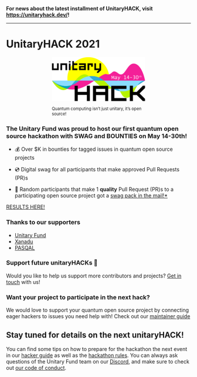 **For news about the latest installment of UnitaryHACK, visit https://unitaryhack.dev/!**

---

# UnitaryHACK 2021

<figure>
<img style="max-width: 60%;
        height: auto; margin: auto;
  display: block;" src="./assets/logo-date.png" alt="New York" />
<figcaption style="max-width: 60%;
        height: auto; margin: auto;
  display: block;font-size:.8em">
<br>Quantum computing isn’t just unitary, it’s open source!
</figcaption>
</figure>

### The Unitary Fund was proud to host our first quantum open source hackathon with SWAG and BOUNTIES on **May 14-30th**!

- 💰 Over $K in bounties for tagged issues in quantum open source projects

- 💿 Digital swag for all participants that make approved Pull Requests (PR)s

- 🎁 Random participants that make 1 **quality** Pull Request (PR)s to a participating open source project got a [swag pack in the mail!*](./rules.md)


[RESULTS HERE!](https://2021.unitaryhack.dev/results.html)

### Thanks to our supporters

- [Unitary Fund](https://unitary.fund/)
- [Xanadu](https://xanadu.ai/)
- [PASQAL](https://pasqal.io/)

### Support future unitaryHACKs 🙏
Would you like to help us support more contributors and projects? [Get in touch](mailto:info@unitary.fund?subject=[UnitaryHack]%20Supporting%20You) with us!

### Want your project to participate in the next hack?

We would love to support your quantum open source project by connecting eager hackers to issues you need help with!
Check out our [maintainer guide](./maintainer-guide.md)
## Stay tuned for details on the next unitaryHACK!

You can find some tips on how to prepare for the hackathon the next event in our [hacker guide](./hacker-guide.md) as well as the [hackathon rules](./rules.md). You can always ask questions of the Unitary Fund team on our [Discord](http://discord.unitary.fund), and make sure to check out [our code of conduct](CODE_OF_CONDUCT.md).
